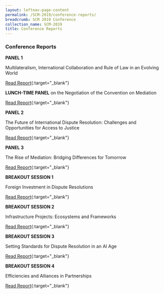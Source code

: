 ```yaml
---
layout: leftnav-page-content
permalink: /SCM-2019/conference-reports/
breadcrumb: SCM 2019 Conference
collection_name: SCM-2019
title: Conference Reports
---
```


### **Conference Reports** ###

**PANEL 1**

Multilateralism, International Collaboration and Rule of Law in an Evolving World

[Read Report](../../pdf/1-Report-Panel-1.pdf){:target="_blank"}

**LUNCH-TIME PANEL**
on the Negotiation of the Convention on Mediation

[Read Report](../../pdf/2-Report-Lunch-time-Panel.pdf){:target="_blank"}

**PANEL 2**

The Future of International Dispute Resolution: Challenges and Opportunities for Access to Justice

[Read Report](../../pdf/3-Report-Panel-2.pdf){:target="_blank"}

**PANEL 3**

The Rise of Mediation: Bridging Differences for Tomorrow

[Read Report](../../pdf/4-Report-Panel-3.pdf){:target="_blank"}

**BREAKOUT SESSION 1**

Foreign Investment in Dispute Resolutions

[Read Report](../pdf/5-Report-Breakout-Session-1.pdf){:target="_blank"}

**BREAKOUT SESSION 2**

Infrastructure Projects: Ecosystems and Frameworks

[Read Report](../pdf/6-Report-Breakout-Session-2.pdf){:target="_blank"}

**BREAKOUT SESSION 3**

Setting Standards for Dispute Resolution in an AI Age

[Read Report](../../pdf/7-Report-Breakout-Session-3.pdf){:target="_blank"}

**BREAKOUT SESSION 4**

Efficiencies and Alliances in Partnerships

[Read Report](../../pdf/8-Report-Breakout-Session-4.pdf){:target="_blank"}


